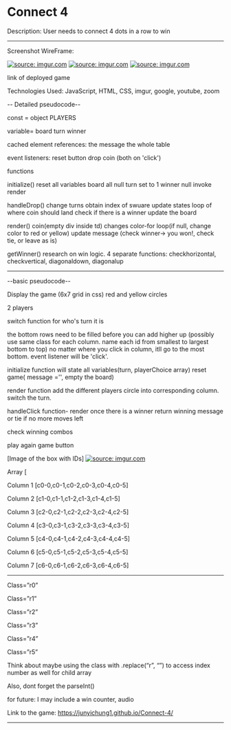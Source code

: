 # Connect 4


Description: User needs to connect 4 dots in a row to win
___

Screenshot WireFrame:

<a href="https://imgur.com/K66c6ly"><img src="https://i.imgur.com/K66c6ly.png" title="source: imgur.com" /></a>
<a href="https://imgur.com/gntgsPs"><img src="https://i.imgur.com/gntgsPs.png" title="source: imgur.com" /></a>
<a href="https://imgur.com/187GdhI"><img src="https://i.imgur.com/187GdhI.png" title="source: imgur.com" /></a>

link of deployed game

Technologies Used: JavaScript, HTML, CSS, imgur, google, youtube, zoom

-- Detailed pseudocode--

const = object PLAYERS

variable=
board
turn
winner

cached element references:
the message
the whole table

event listeners:
reset button
drop coin
(both on 'click')

functions

initialize()
reset all variables
board all null
turn set to 1
winner null
invoke render

handleDrop()
change turns
obtain index of swuare
update states
loop of where coin should land
check if there is a winner
update the board

render()
coin(empty div inside td) changes color-for loop(if null, change color to red or yellow)
update message (check winner-> you won!, check tie, or leave as is)

getWinner()
research on win logic. 4 separate functions: checkhorizontal, checkvertical, diagonaldown, diagonalup
___
--basic pseudocode--

Display the game (6x7 grid in css) red and yellow circles

2 players

switch function for who's turn it is

the bottom rows need to be filled before you can add higher up (possibly use same class for each column. name each id from smallest to largest bottom to top) no matter where you click in column, itll go to the most bottom.
event listener will be 'click'.

initialize function will state all variables(turn, playerChoice array) reset game( message ='', empty the board)

render function add the different players circle into corresponding column. switch the turn.

handleClick function- render
once there is a winner return winning message or tie if no more moves left

check winning combos

play again game button

[Image of the box with IDs] 
<a href="https://imgur.com/L4aJdOE"><img src="https://i.imgur.com/L4aJdOE.png" title="source: imgur.com" /></a>

Array [

Column 1 [c0-0,c0-1,c0-2,c0-3,c0-4,c0-5]

Column 2 [c1-0,c1-1,c1-2,c1-3,c1-4,c1-5]

Column 3 [c2-0,c2-1,c2-2,c2-3,c2-4,c2-5]

Column 4 [c3-0,c3-1,c3-2,c3-3,c3-4,c3-5]

Column 5 [c4-0,c4-1,c4-2,c4-3,c4-4,c4-5]

Column 6 [c5-0,c5-1,c5-2,c5-3,c5-4,c5-5]

Column 7 [c6-0,c6-1,c6-2,c6-3,c6-4,c6-5]

______

Class=”r0”

Class=”r1”

Class=”r2”

Class=”r3”

Class=”r4”

Class=”r5”

Think about maybe using the class with .replace(“r”, “”) to access index number as well for child array

Also, dont forget the parseInt()

for future: I may include a win counter, audio

Link to the game: https://junyichung1.github.io/Connect-4/
___